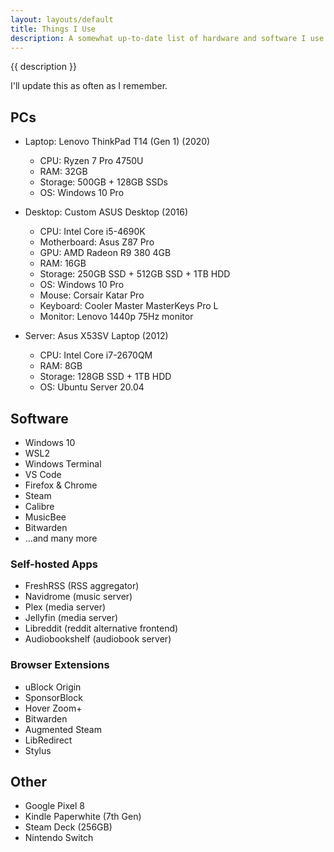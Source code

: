 ```yaml
---
layout: layouts/default
title: Things I Use
description: A somewhat up-to-date list of hardware and software I use. Inspired by many others' personal websites.
---
```


{{ description }}

I'll update this as often as I remember.

## PCs

* Laptop: Lenovo ThinkPad T14 (Gen 1) (2020)
  * CPU: Ryzen 7 Pro 4750U
  * RAM: 32GB
  * Storage: 500GB + 128GB SSDs
  * OS: Windows 10 Pro

* Desktop: Custom ASUS Desktop (2016)
  * CPU: Intel Core i5-4690K
  * Motherboard: Asus Z87 Pro
  * GPU: AMD Radeon R9 380 4GB
  * RAM: 16GB
  * Storage: 250GB SSD + 512GB SSD + 1TB HDD
  * OS: Windows 10 Pro
  * Mouse: Corsair Katar Pro
  * Keyboard: Cooler Master MasterKeys Pro L
  * Monitor: Lenovo 1440p 75Hz monitor

* Server: Asus X53SV Laptop (2012)
  * CPU: Intel Core i7-2670QM
  * RAM: 8GB
  * Storage: 128GB SSD + 1TB HDD
  * OS: Ubuntu Server 20.04


## Software
* Windows 10
* WSL2
* Windows Terminal
* VS Code
* Firefox & Chrome
* Steam
* Calibre
* MusicBee
* Bitwarden
* ...and many more

### Self-hosted Apps
* FreshRSS (RSS aggregator)
* Navidrome (music server)
* Plex (media server)
* Jellyfin (media server)
* Libreddit (reddit alternative frontend)
* Audiobookshelf (audiobook server)

### Browser Extensions
* uBlock Origin
* SponsorBlock
* Hover Zoom+
* Bitwarden
* Augmented Steam
* LibRedirect
* Stylus

## Other
* Google Pixel 8
* Kindle Paperwhite (7th Gen)
* Steam Deck (256GB)
* Nintendo Switch
